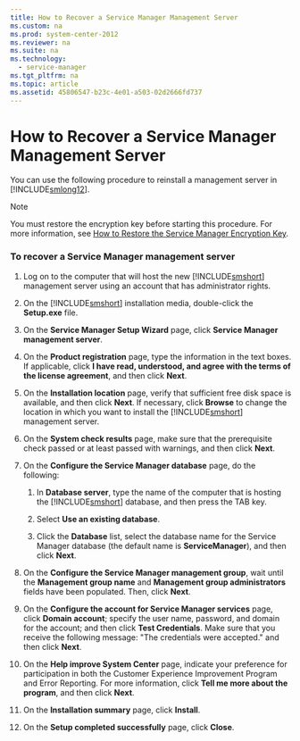 ```yaml
---
title: How to Recover a Service Manager Management Server
ms.custom: na
ms.prod: system-center-2012
ms.reviewer: na
ms.suite: na
ms.technology: 
  - service-manager
ms.tgt_pltfrm: na
ms.topic: article
ms.assetid: 45806547-b23c-4e01-a503-02d2666fd737
---
```

# How to Recover a Service Manager Management Server
You can use the following procedure to reinstall a management server in [!INCLUDE[smlong12](Token/smlong12_md.md)].

> [!NOTE]
> You must restore the encryption key before starting this procedure. For more information, see [How to Restore the Service Manager Encryption Key](How-to-Restore-the-Service-Manager-Encryption-Key.md).

### To recover a Service Manager management server

1.  Log on to the computer that will host the new [!INCLUDE[smshort](Token/smshort_md.md)] management server using an account that has administrator rights.

2.  On the [!INCLUDE[smshort](Token/smshort_md.md)] installation media, double\-click the **Setup.exe** file.

3.  On the **Service Manager Setup Wizard** page, click **Service Manager management server**.

4.  On the **Product registration** page, type the information in the text boxes. If applicable, click **I have read, understood, and agree with the terms of the license agreement**, and then click **Next**.

5.  On the **Installation location** page, verify that sufficient free disk space is available, and then click **Next**. If necessary, click **Browse** to change the location in which you want to install the [!INCLUDE[smshort](Token/smshort_md.md)] management server.

6.  On the **System check results** page, make sure that the prerequisite check passed or at least passed with warnings, and then click **Next**.

7.  On the **Configure the Service Manager database** page, do the following:

    1.  In **Database server**, type the name of the computer that is hosting the [!INCLUDE[smshort](Token/smshort_md.md)] database, and then press the TAB key.

    2.  Select **Use an existing database**.

    3.  Click the **Database** list, select the database name for the Service Manager database \(the default name is **ServiceManager**\), and then click **Next**.

8.  On the **Configure the Service Manager management group**, wait until the **Management group name** and **Management group administrators** fields have been populated. Then, click **Next**.

9. On the **Configure the account for Service Manager services** page, click **Domain account**; specify the user name, password, and domain for the account; and then click **Test Credentials**. Make sure that you receive the following message: "The credentials were accepted." and then click **Next**.

10. On the **Help improve System Center** page, indicate your preference for participation in both the Customer Experience Improvement Program and Error Reporting. For more information, click **Tell me more about the program**, and then click **Next**.

11. On the **Installation summary** page, click **Install**.

12. On the **Setup completed successfully** page, click **Close**.


